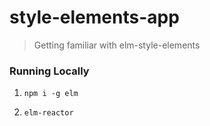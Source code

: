 # style-elements-app
> Getting familiar with elm-style-elements


### Running Locally

1. `npm i -g elm`

1. `elm-reactor`
